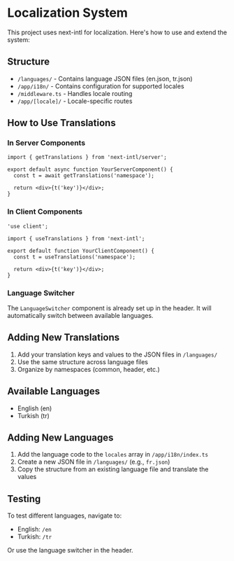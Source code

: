 # Localization System

This project uses next-intl for localization. Here's how to use and extend the system:

## Structure

- `/languages/` - Contains language JSON files (en.json, tr.json)
- `/app/i18n/` - Contains configuration for supported locales
- `/middleware.ts` - Handles locale routing
- `/app/[locale]/` - Locale-specific routes

## How to Use Translations

### In Server Components

```tsx
import { getTranslations } from 'next-intl/server';

export default async function YourServerComponent() {
  const t = await getTranslations('namespace');
  
  return <div>{t('key')}</div>;
}
```

### In Client Components

```tsx
'use client';

import { useTranslations } from 'next-intl';

export default function YourClientComponent() {
  const t = useTranslations('namespace');
  
  return <div>{t('key')}</div>;
}
```

### Language Switcher

The `LanguageSwitcher` component is already set up in the header. It will automatically switch between available languages.

## Adding New Translations

1. Add your translation keys and values to the JSON files in `/languages/`
2. Use the same structure across language files
3. Organize by namespaces (common, header, etc.)

## Available Languages

- English (en)
- Turkish (tr)

## Adding New Languages

1. Add the language code to the `locales` array in `/app/i18n/index.ts`
2. Create a new JSON file in `/languages/` (e.g., `fr.json`)
3. Copy the structure from an existing language file and translate the values

## Testing

To test different languages, navigate to:

- English: `/en`
- Turkish: `/tr`

Or use the language switcher in the header. 